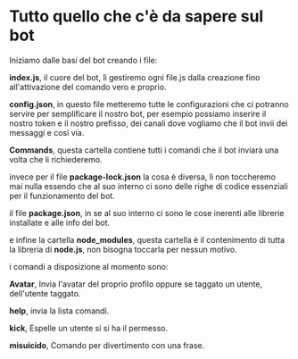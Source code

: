 # Tutto quello che c'è da sapere sul bot

Iniziamo dalle basi del bot creando i file:

**index.js**, il cuore del bot, lì gestiremo ogni file.js dalla creazione fino all'attivazione del comando vero e proprio.

**config.json**, in questo file metteremo tutte le configurazioni che ci potranno servire per semplificare il nostro bot, per esempio possiamo inserire il nostro token e il nostro prefisso, dei canali dove vogliamo che il bot invii dei messaggi e così via.

**Commands**, questa cartella contiene tutti i comandi che il bot inviarà una volta che li richiederemo.

invece per il file **package-lock.json** la cosa è diversa, lì non toccheremo mai nulla essendo che al suo interno ci sono delle righe di codice essenziali per il funzionamento del bot.

il file **package.json**, in se al suo interno ci sono le cose inerenti alle librerie installate e alle info del bot.

e infine la cartella **node_modules**, questa cartella è il contenimento di tutta la libreria di **node.js**, non bisogna toccarla per nessun motivo.


i comandi a disposizione al momento sono:

**Avatar**, Invia l'avatar del proprio profilo oppure se taggato un utente, dell'utente taggato.

**help**, invia la lista comandi.

**kick**, Espelle un utente si si ha il permesso.

**misuicido**, Comando per divertimento con una frase.